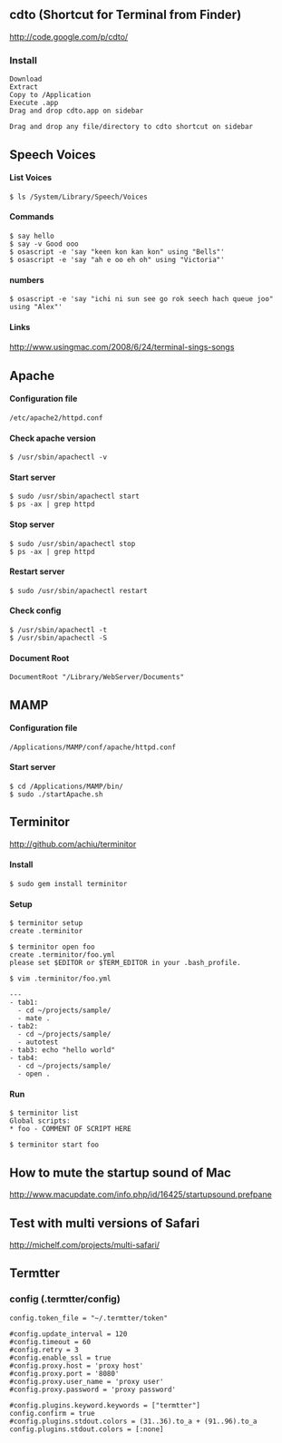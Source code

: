 ## cdto (Shortcut for Terminal from Finder)

<http://code.google.com/p/cdto/>

### Install

    Download
    Extract
    Copy to /Application
    Execute .app
    Drag and drop cdto.app on sidebar
    
    Drag and drop any file/directory to cdto shortcut on sidebar

## Speech Voices
#### List Voices
    $ ls /System/Library/Speech/Voices 
#### Commands
    $ say hello
    $ say -v Good ooo
    $ osascript -e 'say "keen kon kan kon" using "Bells"'
    $ osascript -e 'say "ah e oo eh oh" using "Victoria"' 

#### numbers
    $ osascript -e 'say "ichi ni sun see go rok seech hach queue joo" using "Alex"'

#### Links
<http://www.usingmac.com/2008/6/24/terminal-sings-songs>

## Apache
#### Configuration file
    /etc/apache2/httpd.conf

#### Check apache version
    $ /usr/sbin/apachectl -v

#### Start server
    $ sudo /usr/sbin/apachectl start
    $ ps -ax | grep httpd

#### Stop server
    $ sudo /usr/sbin/apachectl stop
    $ ps -ax | grep httpd

#### Restart server
    $ sudo /usr/sbin/apachectl restart

#### Check config
    $ /usr/sbin/apachectl -t
    $ /usr/sbin/apachectl -S

#### Document Root
    DocumentRoot "/Library/WebServer/Documents"

## MAMP
#### Configuration file
    /Applications/MAMP/conf/apache/httpd.conf
    
#### Start server
    $ cd /Applications/MAMP/bin/
    $ sudo ./startApache.sh

## Terminitor
<http://github.com/achiu/terminitor>

#### Install
    $ sudo gem install terminitor

#### Setup
    $ terminitor setup
    create .terminitor

    $ terminitor open foo
    create .terminitor/foo.yml
    please set $EDITOR or $TERM_EDITOR in your .bash_profile.
    
    $ vim .terminitor/foo.yml
    
    ---
    - tab1:
      - cd ~/projects/sample/
      - mate .
    - tab2:
      - cd ~/projects/sample/
      - autotest
    - tab3: echo "hello world"
    - tab4:
      - cd ~/projects/sample/
      - open .

#### Run
    $ terminitor list
    Global scripts: 
    * foo - COMMENT OF SCRIPT HERE

    $ terminitor start foo

## How to mute the startup sound of Mac

<http://www.macupdate.com/info.php/id/16425/startupsound.prefpane>

## Test with multi versions of Safari

<http://michelf.com/projects/multi-safari/>


## Termtter

### config (.termtter/config)

    config.token_file = "~/.termtter/token"

    #config.update_interval = 120
    #config.timeout = 60
    #config.retry = 3
    #config.enable_ssl = true
    #config.proxy.host = 'proxy host'
    #config.proxy.port = '8080'
    #config.proxy.user_name = 'proxy user'
    #config.proxy.password = 'proxy password'

    #config.plugins.keyword.keywords = ["termtter"]
    config.confirm = true
    #config.plugins.stdout.colors = (31..36).to_a + (91..96).to_a
    config.plugins.stdout.colors = [:none]
